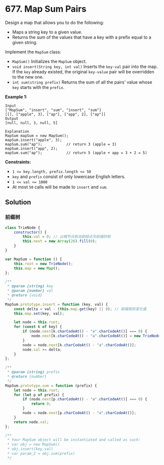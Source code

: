 # 677. Map Sum Pairs

Design a map that allows you to do the following:

-   Maps a string key to a given value.
-   Returns the sum of the values that have a key with a prefix equal to a given string.

Implement the `MapSum` class:

-   `MapSum()` Initializes the `MapSum` object.
-   `void insert(String key, int val)` Inserts the `key-val` pair into the map. If the `key` already existed, the original `key-value` pair will be overridden to the new one.
-   `int sum(string prefix)` Returns the sum of all the pairs' value whose `key` starts with the `prefix`.

**Example 1:**

```
Input
["MapSum", "insert", "sum", "insert", "sum"]
[[], ["apple", 3], ["ap"], ["app", 2], ["ap"]]
Output
[null, null, 3, null, 5]

Explanation
MapSum mapSum = new MapSum();
mapSum.insert("apple", 3);
mapSum.sum("ap");           // return 3 (apple = 3)
mapSum.insert("app", 2);
mapSum.sum("ap");           // return 5 (apple + app = 3 + 2 = 5)
```

**Constraints:**

-   `1 <= key.length, prefix.length <= 50`
-   `key` and `prefix` consist of only lowercase English letters.
-   `1 <= val <= 1000`
-   At most `50` calls will be made to `insert` and `sum`.

## Solution

### 前缀树

```javascript
class TrieNode {
    constructor() {
        this.val = 0; // 以根节点到当前结点为前缀的和
        this.next = new Array(26).fill(0);
    }
}

var MapSum = function () {
    this.root = new TrieNode();
    this.map = new Map();
};

/**
 * @param {string} key
 * @param {number} val
 * @return {void}
 */
MapSum.prototype.insert = function (key, val) {
    const delta = val - (this.map.get(key) || 0); // 前缀和的变化值
    this.map.set(key, val);

    let node = this.root;
    for (const k of key) {
        if (node.next[k.charCodeAt() - "a".charCodeAt()] === 0) {
            node.next[k.charCodeAt() - "a".charCodeAt()] = new TrieNode();
        }
        node = node.next[k.charCodeAt() - "a".charCodeAt()];
        node.val += delta;
    }
};

/**
 * @param {string} prefix
 * @return {number}
 */
MapSum.prototype.sum = function (prefix) {
    let node = this.root;
    for (let p of prefix) {
        if (node.next[p.charCodeAt() - "a".charCodeAt()] === 0) {
            return 0;
        }
        node = node.next[p.charCodeAt() - "a".charCodeAt()];
    }
    return node.val;
};

/**
 * Your MapSum object will be instantiated and called as such:
 * var obj = new MapSum()
 * obj.insert(key,val)
 * var param_2 = obj.sum(prefix)
 */
```
